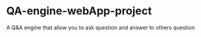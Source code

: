 # QA-engine-webApp-project
A Q&amp;A engine that allow you to ask question and answer to others question

